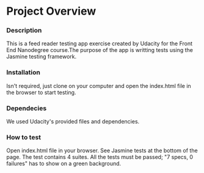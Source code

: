 # Project Overview

### Description
This is a feed reader testing app exercise created by Udacity for the Front End Nanodegree course.The purpose of the app is writting tests using the Jasmine testing framework.

### Installation
Isn't required, just clone on your computer and open the index.html file in the browser to start testing.

### Dependecies
We used Udacity's provided files and dependencies.

### How to test
Open index.html file in your browser.
See Jasmine tests at the bottom of the page.
The test contains 4 suites.
All the tests must be passed; "7 specs, 0 failures" has to show on a green background.